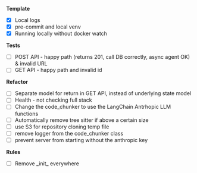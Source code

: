 **Template**
- [x] Local logs
- [x] pre-commit and local venv
- [x] Running locally without docker watch

**Tests** 
- [ ] POST API - happy path (returns 201, call DB correctly, async agent OK) & invalid URL
- [ ] GET API - happy path and invalid id

**Refactor**
- [ ] Separate model for return in GET API, instead of underlying state model 
- [ ] Health - not checking full stack
- [ ] Change the code_chunker to use the LangChain Antrhopic LLM functions
- [ ] Automatically remove tree sitter if above a certain size
- [ ] use S3 for repository cloning temp file
- [ ] remove logger from the code_chunker class
- [ ] prevent server from starting without the anthropic key

**Rules**
- [ ] Remove \_init\_ everywhere